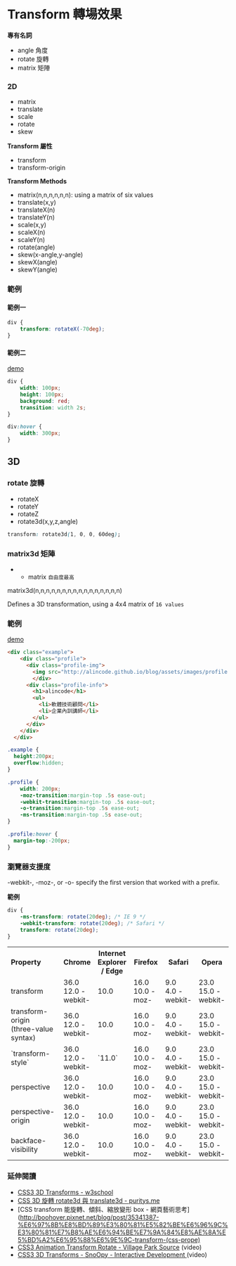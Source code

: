 # Transform 轉場效果

**專有名詞**

* angle 角度
* rotate 旋轉
* matrix 矩陣

### 2D

* matrix
* translate
* scale
* rotate
* skew

**Transform 屬性**

* transform
* transform-origin

**Transform Methods**

* matrix(n,n,n,n,n,n): using a matrix of six values
* translate(x,y)
* translateX(n)
* translateY(n)
* scale(x,y)
* scaleX(n)
* scaleY(n)
* rotate(angle)
* skew(x-angle,y-angle)
* skewX(angle)
* skewY(angle)

### 範例

#### 範例一

```css
div {
    transform: rotateX(-70deg);
}
```

#### 範例二

[demo](http://www.w3schools.com/css/tryit.asp?filename=trycss3_transition1)

```css
div {
    width: 100px;
    height: 100px;
    background: red;
    transition: width 2s;
}

div:hover {
    width: 300px;
}
```

## 3D

### rotate 旋轉

* rotateX
* rotateY
* rotateZ
* rotate3d(x,y,z,angle)

```css
transform: rotate3d(1, 0, 0, 60deg);
```

### matrix3d 矩陣

* * matrix `自由度最高`

matrix3d(n,n,n,n,n,n,n,n,n,n,n,n,n,n,n,n)

Defines a 3D transformation, using a 4x4 matrix of `16 values`

### 範例

[demo](https://codepen.io/alincode/pen/oBbbVe)

```html
<div class="example">
    <div class="profile">
      <div class="profile-img">
        <img src="http://alincode.github.io/blog/assets/images/profile.jpg" width="200" height="200" />
        </div>
      <div class="profile-info">
        <h1>alincode</h1>
        <ul>
          <li>軟體技術顧問</li>
          <li>企業內訓講師</li>  
        </ul>
      </div>
    </div>
  </div>
```

```css
.example {
  height:200px;
  overflow:hidden;
}

.profile {
	width: 200px;
	-moz-transition:margin-top .5s ease-out;
	-webkit-transition:margin-top .5s ease-out;
	-o-transition:margin-top .5s ease-out;
	-ms-transition:margin-top .5s ease-out;
}

.profile:hover {
  margin-top:-200px;
}
```

### 瀏覽器支援度

-webkit-, -moz-, or -o- specify the first version that worked with a prefix.

**範例**

```css
div {
    -ms-transform: rotate(20deg); /* IE 9 */
    -webkit-transform: rotate(20deg); /* Safari */
    transform: rotate(20deg);
}
```

<table>
  <tbody><tr>
 <th style="width:25%;font-size:16px;text-align:left;">Property</th>
    <th style="width:15%;">Chrome</th>
    <th style="width:15%;">Internet Explorer / Edge</th>
    <th style="width:15%;">Firefox</th>
    <th style="width:15%;">Safari</th>
    <th style="width:15%;">Opera</th>
  </tr>
  <tr>
    <td style="text-align:left;">transform</td>
    <td>36.0<br>12.0&nbsp;-webkit-</td>
    <td>10.0</td>
    <td>16.0<br>10.0&nbsp;-moz-</td>
    <td>9.0<br>4.0&nbsp;-webkit-</td>
    <td>23.0<br>15.0&nbsp;-webkit-</td>
  </tr>
    <tr>
    <td style="text-align:left;">transform-origin<br>(three-value syntax)</td>
    <td>36.0<br>12.0&nbsp;-webkit-</td>
    <td>10.0</td>
    <td>16.0<br>10.0&nbsp;-moz-</td>
    <td>9.0<br>4.0&nbsp;-webkit-</td>
    <td>23.0<br>15.0&nbsp;-webkit-</td>
    </tr>
    <tr>
    <td style="text-align:left;">`transform-style`</td>
    <td>36.0<br>12.0&nbsp;-webkit-</td>
    <td>`11.0`</td>
    <td>16.0<br>10.0&nbsp;-moz-</td>
    <td>9.0<br>4.0&nbsp;-webkit-</td>
    <td>23.0<br>15.0&nbsp;-webkit-</td>
    </tr>
    <tr>
    <td style="text-align:left;">perspective</td>
    <td>36.0<br>12.0&nbsp;-webkit-</td>
    <td>10.0</td>
    <td>16.0<br>10.0&nbsp;-moz-</td>
    <td>9.0<br>4.0&nbsp;-webkit-</td>
    <td>23.0<br>15.0&nbsp;-webkit-</td>
    </tr>
    <tr>
    <td style="text-align:left;">perspective-origin</td>
    <td>36.0<br>12.0&nbsp;-webkit-</td>
    <td>10.0</td>
    <td>16.0<br>10.0&nbsp;-moz-</td>
    <td>9.0<br>4.0&nbsp;-webkit-</td>
    <td>23.0<br>15.0&nbsp;-webkit-</td>
    </tr>
    <tr>
    <td style="text-align:left;">backface-visibility</td>
    <td>36.0<br>12.0&nbsp;-webkit-</td>
    <td>10.0</td>
    <td>16.0<br>10.0&nbsp;-moz-</td>
    <td>9.0<br>4.0&nbsp;-webkit-</td>
    <td>23.0<br>15.0&nbsp;-webkit-</td>
    </tr>
</tbody></table>

### 延伸閱讀

* [CSS3 3D Transforms - w3school ](http://www.w3schools.com/css/css3_3dtransforms.asp)
* [CSS 3D 旋轉 rotate3d 與 translate3d - puritys.me](https://www.puritys.me/docs-blog/article-353-CSS-3D-%E6%97%8B%E8%BD%89-rotate3d-%E8%88%87-translate3d.html)
* [CSS transform 能旋轉、傾斜、縮放變形 box - 網頁藝術思考](http://boohover.pixnet.net/blog/post/35341387-%E6%97%8B%E8%BD%89%E3%80%81%E5%82%BE%E6%96%9C%E3%80%81%E7%B8%AE%E6%94%BE%E7%9A%84%E8%AE%8A%E5%BD%A2%E6%95%88%E6%9E%9C-transform-(css-prope)
* [CSS3 Animation Transform Rotate - Village Park Source](https://youtu.be/fLgmlWEybuM?t=2m26s) (video)
* [CSS3 3D Transforms - SnoOpy - Interactive Development ](https://www.youtube.com/watch?v=yOsk3_sc0bc) (video)

